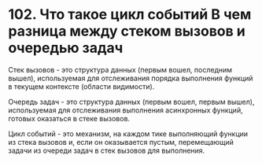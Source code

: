 # 102. Что такое цикл событий В чем разница между стеком вызовов и очередью задач

Стек вызовов - это структура данных (первым вошел, последним вышел), используемая для отслеживания порядка выполнения функций в текущем контексте (области видимости).

Очередь задач - это структура данных (первым вошел, первым вышел), используемая для отслеживания выполнения асинхронных функций, готовых оказаться в стеке вызовов.

Цикл событий - это механизм, на каждом тике выполняющий функции из стека вызовов и, если он оказывается пустым, перемещающий задачи из очереди задач в стек вызовов для выполнения.
